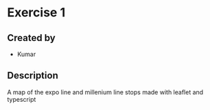 # Exercise 1

## Created by
- Kumar

## Description
A map of the expo line and millenium line stops made with leaflet and typescript
